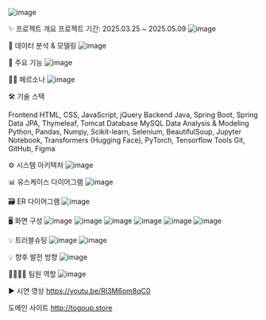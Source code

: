 ![image](https://github.com/user-attachments/assets/bd12f6f7-2b54-471c-8c14-25226a322acf)

✨ 프로젝트 개요
프로젝트 기간: 2025.03.25 ~ 2025.05.09
![image](https://github.com/user-attachments/assets/0ad87400-8844-4aaf-bc7f-9028569629ec)

💾 데이터 분석 & 모델링
![image](https://github.com/user-attachments/assets/b75deb77-327f-4e43-80c2-2ca96c9472dd)

🚀 주요 기능
![image](https://github.com/user-attachments/assets/44abbd97-e823-4dac-bc04-94274b8b7552)

🙍‍♂️ 페르소나
![image](https://github.com/user-attachments/assets/3e158939-73d4-4fc3-b2ec-080e062d4aa5)

🛠️ 기술 스택

Frontend	HTML, CSS, JavaScript, jQuery
Backend	Java, Spring Boot, Spring Data JPA, Thymeleaf, Tomcat
Database	MySQL
Data Analysis & Modeling	Python, Pandas, Numpy, Scikit-learn, Selenium, BeautifulSoup, Jupyter Notebook, Transformers (Hugging Face), PyTorch, Tensorflow
Tools	Git, GitHub, Figma

⚙️ 시스템 아키텍처
![image](https://github.com/user-attachments/assets/333dfb3a-6779-4292-b056-61b4d3919e73)

📊 유스케이스 다이어그램
![image](https://github.com/user-attachments/assets/a9bcce72-e326-4213-b229-856f9a7c1853)


🗃️ ER 다이어그램
![image](https://github.com/user-attachments/assets/aeaa058e-4d06-453a-983e-ee5580d03af9)


🖥️ 화면 구성
![image](https://github.com/user-attachments/assets/97b7818e-c38d-4842-bb39-c032ad510f00)
![image](https://github.com/user-attachments/assets/136a664f-5bf9-4576-88bf-285288db9ee5)
![image](https://github.com/user-attachments/assets/9d9d2b5e-d72d-428c-a87e-2c7fec9f6bcd)
![image](https://github.com/user-attachments/assets/1c1bde1d-0301-4dcc-975e-2d493eac20ea)
![image](https://github.com/user-attachments/assets/4e3e3414-02ae-4c71-a1ac-65ba31472455)
![image](https://github.com/user-attachments/assets/18fdcf75-826a-45e8-b116-a78390e6aef6)


💡 트러블슈팅
![image](https://github.com/user-attachments/assets/4b063989-596c-4954-a926-7ea7fdabe2ff)
![image](https://github.com/user-attachments/assets/74bf30df-f921-4f92-8200-127c1da18439)

💡 향후 발전 방향
![image](https://github.com/user-attachments/assets/33af525e-2d50-4287-9820-b3320e297e38)

👨‍👩‍👧‍👦 팀원 역할
![image](https://github.com/user-attachments/assets/bdddf93f-b2a2-4927-98c8-8ee7a8b008ca)

▶️ 시연 영상
https://youtu.be/RI3M6om8qC0

도메인 사이트
http://togoup.store
